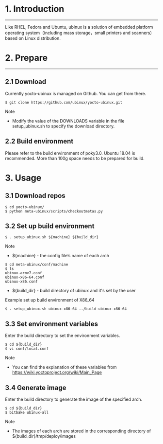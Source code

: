 # 1. Introduction
***
Like RHEL, Fedora and Ubuntu, ubinux is a solution of embedded platform operating system（including mass storage，small printers and scanners） based on Linux distribution.

# 2. Prepare
***
## 2.1 Download

Currently yocto-ubinux is managed on Github. You can get from there.
```
$ git clone https://github.com/ubinux/yocto-ubinux.git      
```

Note
  - Modify the value of the DOWNLOADS variable in the file setup_ubinux.sh to specify the download directory.

## 2.2 Build environment

Please refer to the build environment of poky3.0.
Ubuntu 18.04 is recommended.
More than 100g space needs to be prepared for build.

# 3. Usage
## 3.1 Download repos 
```
$ cd yocto-ubinux/
$ python meta-ubinux/scripts/checkoutmetas.py
```

## 3.2 Set up build environment
```
$ . setup_ubinux.sh ${machine} ${build_dir}
```
Note
  - ${machine} - the config file’s name of each arch
  ```
  $ cd meta-ubinux/conf/machine
  $ ls 
  ubinux-armv7.conf    
  ubinux-x86-64.conf
  ubinux-x86.conf
  ```  
  - ${build_dir} - build directory of ubinux and it's set by the user

Example
set up build environment of X86_64
```
$ . setup_ubinux.sh ubinux-x86-64 ../build-ubinux-x86-64
```
## 3.3 Set environment variables
Enter the build directory to set the environment variables.
```
$ cd ${build_dir}
$ vi conf/local.conf
```
Note
  - You can find the explanation of these variables from https://wiki.yoctoproject.org/wiki/Main_Page

## 3.4 Generate image
Enter the build directory to generate the image of the specified arch.
```
$ cd ${build_dir}
$ bitbake ubinux-all
```
Note
  - The images of each arch are stored in the corresponding directory of ${build_dir}/tmp/deploy/images
